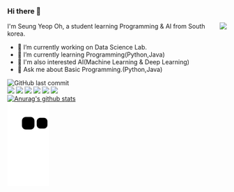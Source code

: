 ### Hi there 👋

<img align='right' src="http://mazassumnida.wtf/api/v2/generate_badge?boj=dhwmd08">

I'm Seung Yeop Oh, a student learning Programming & AI from South korea.
- 🌳  I’m currently working on Data Science Lab. <br/>
- 🌱 I’m currently learning Programming(Python,Java) <br/>
- 🔎 I'm also interested AI(Machine Learning & Deep Learning)<br/>
- 💬 Ask me about Basic Programming.(Python,Java)<br/>


![GitHub last commit](https://img.shields.io/github/last-commit/SEUNGYEOPOH/SEUNGYEOPOH.svg)<br/>
<img src="https://img.shields.io/badge/Python-3766AB?style=flat-square&logo=Python&logoColor=white"/></a>
<img src="https://img.shields.io/badge/Java-black?style=flat-square&logo=Java&logoColor=white"/></a>
<img src="https://img.shields.io/badge/Jupyter-F37626?style=flat-square&logo=Jupyter&logoColor=white"/></a>
<img src="https://img.shields.io/badge/Adobe Dreamweaver-FF61F6?style=flat-square&logo=Adobe Dreamweaver&logoColor=white"/></a>
<img src="https://img.shields.io/badge/MySQL-4479A1?style=flat-square&logo=MySQL&logoColor=white"/></a>
<img src="https://img.shields.io/badge/JavaScript-F7DF1E?style=flat-square&logo=JavaScript&logoColor=white"/></a><br/>
[![Anurag's github stats](https://github-readme-stats.vercel.app/api?username=SEUNGYEOPOH)](https://github.com/anuraghazra/github-readme-stats)<br/>
![snake gif](https://github.com/SEUNGYEOPOH/SEUNGYEOPOH/blob/output/github-contribution-grid-snake.svg)


